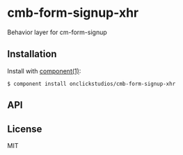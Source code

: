 
# cmb-form-signup-xhr

  Behavior layer for cm-form-signup

## Installation

  Install with [component(1)](http://component.io):

    $ component install onclickstudios/cmb-form-signup-xhr

## API



## License

  MIT
